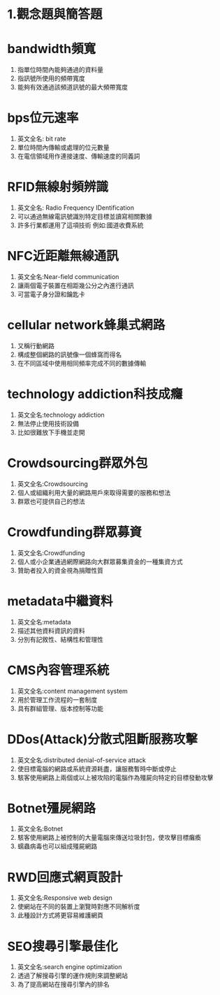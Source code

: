 # 1.觀念題與簡答題  
# bandwidth頻寬  
1. 指單位時間內能夠通過的資料量  
2. 指訊號所使用的頻帶寬度  
3. 能夠有效通過該頻道訊號的最大頻帶寬度  
# bps位元速率  
1. 英文全名: bit rate  
2. 單位時間內傳輸或處理的位元數量  
3. 在電信領域用作連接速度、傳輸速度的同義詞  
# RFID無線射頻辨識  
1. 英文全名: Radio Frequency IDentification  
2. 可以通過無線電訊號識別特定目標並讀寫相關數據  
3. 許多行業都運用了這項技術 例如:國道收費系統  
# NFC近距離無線通訊  
1. 英文全名:Near-field communication  
2. 讓兩個電子裝置在相距幾公分之內進行通訊  
3. 可當電子身分證和鑰匙卡  
# cellular network蜂巢式網路  
1. 又稱行動網路  
2. 構成整個網路的訊號像一個蜂窩而得名  
3. 在不同區域中使用相同頻率完成不同的數據傳輸  
# technology addiction科技成癮  
1. 英文全名:technology addiction  
2. 無法停止使用技術設備  
3. 比如很難放下手機並走開  
# Crowdsourcing群眾外包  
1. 英文全名:Crowdsourcing  
2. 個人或組織利用大量的網路用戶來取得需要的服務和想法  
3. 群眾也可提供自己的想法  
# Crowdfunding群眾募資  
1. 英文全名:Crowdfunding  
2. 個人或小企業通過網際網路向大群眾募集資金的一種集資方式  
3. 贊助者投入的資金視為捐贈性質  
# metadata中繼資料  
1. 英文全名:metadata  
2. 描述其他資料資訊的資料  
3. 分別有記敘性、結構性和管理性  
# CMS內容管理系統  
1. 英文全名:content management system  
2. 用於管理工作流程的一套制度
3. 具有群組管理、版本控制等功能  
# DDos(Attack)分散式阻斷服務攻擊  
1. 英文全名:distributed denial-of-service attack  
2. 使目標電腦的網路或系統資源耗盡，讓服務暫時中斷或停止  
3. 駭客使用網路上兩個或以上被攻陷的電腦作為殭屍向特定的目標發動攻擊  
# Botnet殭屍網路  
1. 英文全名:Botnet  
2. 駭客使用網路上被控制的大量電腦來傳送垃圾封包，使攻擊目標癱瘓  
3. 蠕蟲病毒也可以組成殭屍網路  
# RWD回應式網頁設計  
1. 英文全名:Responsive web design  
2. 使網站在不同的裝置上瀏覽時對應不同解析度  
3. 此種設計方式將更容易維護網頁  
# SEO搜尋引擎最佳化  
1. 英文全名:search engine optimization  
2. 透過了解搜尋引擎的運作規則來調整網站  
3. 為了提高網站在搜尋引擎內的排名  
